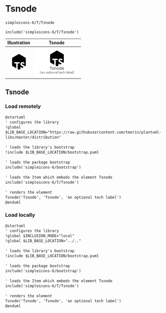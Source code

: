 # Tsnode


```text
simpleicons-6/T/Tsnode
```

```text
include('simpleicons-6/T/Tsnode')
```



| Illustration | Tsnode |
| :---: | :---: |
| ![illustration for Illustration](../../simpleicons-6/T/Tsnode.png) | ![illustration for Tsnode](../../simpleicons-6/T/Tsnode.Local.png) |




## Tsnode

### Load remotely
```plantuml
@startuml
' configures the library
!global $LIB_BASE_LOCATION="https://raw.githubusercontent.com/tmorin/plantuml-libs/master/distribution"

' loads the library's bootstrap
!include $LIB_BASE_LOCATION/bootstrap.puml

' loads the package bootstrap
include('simpleicons-6/bootstrap')

' loads the Item which embeds the element Tsnode
include('simpleicons-6/T/Tsnode')

' renders the element
Tsnode('Tsnode', 'Tsnode', 'an optional tech label')
@enduml
```

### Load locally
```plantuml
@startuml
' configures the library
!global $INCLUSION_MODE="local"
!global $LIB_BASE_LOCATION="../.."

' loads the library's bootstrap
!include $LIB_BASE_LOCATION/bootstrap.puml

' loads the package bootstrap
include('simpleicons-6/bootstrap')

' loads the Item which embeds the element Tsnode
include('simpleicons-6/T/Tsnode')

' renders the element
Tsnode('Tsnode', 'Tsnode', 'an optional tech label')
@enduml
```

